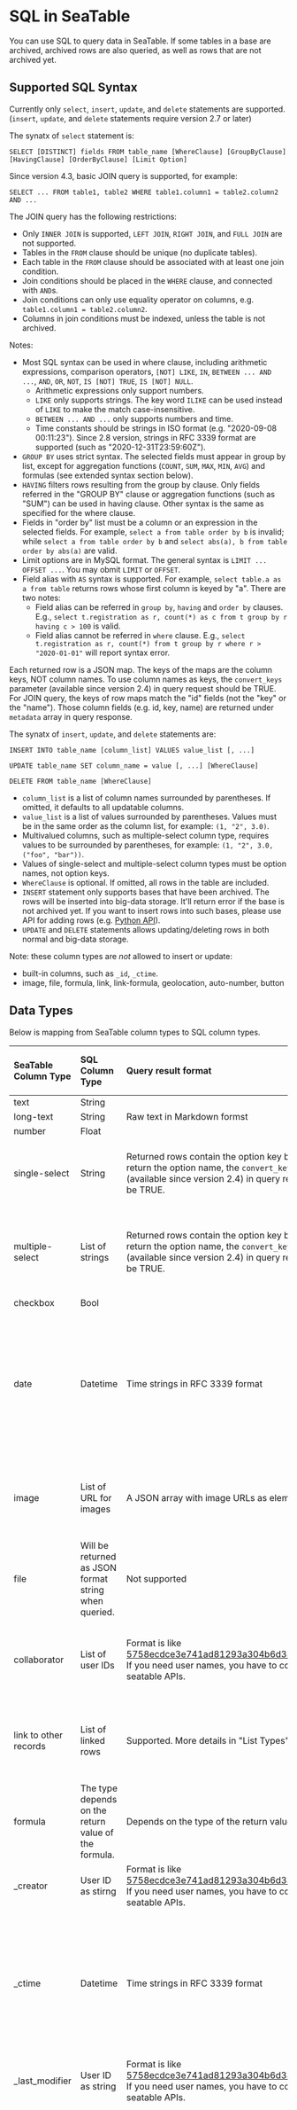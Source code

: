 # SQL in SeaTable

You can use SQL to query data in SeaTable. If some tables in a base are archived, archived rows are also queried, as well as rows that are not archived yet.

## Supported SQL Syntax

Currently only `select`, `insert`, `update`, and `delete` statements are supported. (`insert`, `update`, and `delete` statements require version 2.7 or later)

The synatx of `select` statement is:

```
SELECT [DISTINCT] fields FROM table_name [WhereClause] [GroupByClause] [HavingClause] [OrderByClause] [Limit Option]
```

Since version 4.3, basic JOIN query is supported, for example:

```
SELECT ... FROM table1, table2 WHERE table1.column1 = table2.column2 AND ...
```

The JOIN query has the following restrictions:

- Only `INNER JOIN` is supported, `LEFT JOIN`, `RIGHT JOIN`, and `FULL JOIN` are not supported.
- Tables in the `FROM` clause should be unique (no duplicate tables).
- Each table in the `FROM` clause should be associated with at least one join condition.
- Join conditions should be placed in the `WHERE` clause, and connected with `AND`s.
- Join conditions can only use equality operator on columns, e.g. `table1.column1 = table2.column2`.
- Columns in join conditions must be indexed, unless the table is not archived.

Notes:

- Most SQL syntax can be used in where clause, including arithmetic expressions, comparison operators, `[NOT] LIKE`, `IN`, `BETWEEN ... AND ...`, `AND`, `OR`, `NOT`, `IS [NOT] TRUE`, `IS [NOT] NULL`.
  - Arithmetic expressions only support numbers.
  - `LIKE` only supports strings. The key word `ILIKE` can be used instead of `LIKE` to make the match case-insensitive.
  - `BETWEEN ... AND ...` only supports numbers and time.
  - Time constants should be strings in ISO format (e.g. "2020-09-08 00:11:23"). Since 2.8 version, strings in RFC 3339 format are supported (such as "2020-12-31T23:59:60Z").
- `GROUP BY` uses strict syntax. The selected fields must appear in group by list, except for aggregation functions (`COUNT`, `SUM`, `MAX`, `MIN`, `AVG`) and formulas (see extended syntax section below).
- `HAVING` filters rows resulting from the group by clause. Only fields referred in the "GROUP BY" clause or aggregation functions (such as "SUM") can be used in having clause. Other syntax is the same as specified for the where clause.
- Fields in "order by" list must be a column or an expression in the selected fields. For example, `select a from table order by b` is invalid; while `select a from table order by b` and `select abs(a), b from table order by abs(a)` are valid.
- Limit options are in MySQL format. The general syntax is `LIMIT ... OFFSET ...`. You may obmit `LIMIT` or `OFFSET`.
- Field alias with `AS` syntax is supported. For example, `select table.a as a from table` returns rows whose first column is keyed by "a". There are two notes:
  - Field alias can be referred in `group by`, `having` and `order by` clauses. E.g., `select t.registration as r, count(*) as c from t group by r having c > 100` is valid.
  - Field alias cannot be referred in `where` clause. E.g., `select t.registration as r, count(*) from t group by r where r > "2020-01-01"` will report syntax error.

Each returned row is a JSON map. The keys of the maps are the column keys, NOT column names. To use column names as keys, the `convert_keys` parameter (available since version 2.4) in query request should be TRUE. For JOIN query, the keys of row maps match the "id" fields (not the "key" or the "name"). Those column fields (e.g. id, key, name) are returned under `metadata` array in query response.

The synatx of `insert`, `update`, and `delete` statements are:

```
INSERT INTO table_name [column_list] VALUES value_list [, ...]

UPDATE table_name SET column_name = value [, ...] [WhereClause]

DELETE FROM table_name [WhereClause]

```

- `column_list` is a list of column names surrounded by parentheses. If omitted, it defaults to all updatable columns.
- `value_list` is a list of values surrounded by parentheses. Values must be in the same order as the column list, for example: `(1, "2", 3.0)`.
- Multivalued columns, such as multiple-select column type, requires values to be surrounded by parentheses, for example: `(1, "2", 3.0, ("foo", "bar"))`.
- Values of single-select and multiple-select column types must be option names, not option keys.
- `WhereClause` is optional. If omitted, all rows in the table are included.
- `INSERT` statement only supports bases that have been archived. The rows will be inserted into big-data storage. It'll return error if the base is not archived yet. If you want to insert rows into such bases, please use API for adding rows (e.g. [Python API](../python/objects/rows.md)).
- `UPDATE` and `DELETE` statements allows updating/deleting rows in both normal and big-data storage.

Note: these column types are _not_ allowed to insert or update:

- built-in columns, such as `_id`, `_ctime`.
- image, file, formula, link, link-formula, geolocation, auto-number, button

## Data Types

Below is mapping from SeaTable column types to SQL column types.

| SeaTable Column Type  | SQL Column Type                                      | Query result format                                                                                                                                                     | Use in WHERE clause                                                                                                                                                                     | Use in GROUP BY / ORDER BY clause                      |
| :-------------------- | :--------------------------------------------------- | :---------------------------------------------------------------------------------------------------------------------------------------------------------------------- | :-------------------------------------------------------------------------------------------------------------------------------------------------------------------------------------- | :----------------------------------------------------- |
| text                  | String                                               |                                                                                                                                                                         | Supported                                                                                                                                                                               | Supported.                                             |
| long-text             | String                                               | Raw text in Markdown formst                                                                                                                                             | Supported                                                                                                                                                                               | Supported                                              |
| number                | Float                                                |                                                                                                                                                                         | Supported                                                                                                                                                                               | Supported                                              |
| single-select         | String                                               | Returned rows contain the option key by default. To return the option name, the `convert_keys` parameter (available since version 2.4) in query request should be TRUE. | Refer an option by its name. E.g. `where single_select = "New York"`.                                                                                                                   | Order by the definition order of the options                 |
| multiple-select       | List of strings                                      | Returned rows contain the option key by default. To return the option name, the `convert_keys` parameter (available since version 2.4) in query request should be TRUE. | Refer an option by its name. E.g. `where multi_select = "New York"`. More details in "List Types" section below.                                                                        | More details in "List Types" section below.            |
| checkbox              | Bool                                                 |                                                                                                                                                                         | Supported                                                                                                                                                                               | Supported                                              |
| date                  | Datetime                                             | Time strings in RFC 3339 format                                                                                                                                         | Constants are expressed in strings in ISO format. e.g. "2006-1-2" or "2006-1-2 15:04:05". Since 2.8 version, strings in RFC 3339 format are supported (such as "2020-12-31T23:59:60Z"). | Supported                                              |
| image                 | List of URL for images                               | A JSON array with image URLs as elements                                                                                                                                | Supported. More details in "List Types" section below.                                                                                                                                  | Supported. More details in "List Types" section below. |
| file                  | Will be returned as JSON format string when queried. | Not supported                                                                                                                                                           | Not Supported                                                                                                                                                                           | Not Supported                                          |
| collaborator          | List of user IDs                                     | Format is like 5758ecdce3e741ad81293a304b6d3388@auth.local. If you need user names, you have to convert with seatable APIs.                                             | Supported. More details in "List Types" section below.                                                                                                                                  | Supported. More details in "List Types" section below. |
| link to other records | List of linked rows                                  | Supported. More details in "List Types" section below.                                                                                                                  | Supported. More details in "List Types" section below.                                                                                                                                  | Supported. More details in "List Types" section below. |
| formula               | The type depends on the return value of the formula. | Depends on the type of the return value                                                                                                                                 | Depends on the type of the return value                                                                                                                                                 | Depends on the type of the return value                |
| \_creator             | User ID as stirng                                    | Format is like 5758ecdce3e741ad81293a304b6d3388@auth.local. If you need user names, you have to convert with seatable APIs.                                             | Supported                                                                                                                                                                               | Supported                                              |
| \_ctime               | Datetime                                             | Time strings in RFC 3339 format                                                                                                                                         | Constants are expressed in strings in ISO format. e.g. "2006-1-2" or "2006-1-2 15:04:05". Since 2.8 version, strings in RFC 3339 format are supported (such as "2020-12-31T23:59:60Z"). | Supported                                              |
| \_last_modifier       | User ID as string                                    | Format is like 5758ecdce3e741ad81293a304b6d3388@auth.local. If you need user names, you have to convert with seatable APIs.                                             | Supported                                                                                                                                                                               | Supported                                              |
| \_mtime               | Datetime                                             | Time strings in RFC 3339 format                                                                                                                                         | Constants are expressed in strings in ISO format. e.g. "2006-1-2" or "2006-1-2 15:04:05". Since 2.8 version, strings in RFC 3339 format are supported (such as "2020-12-31T23:59:60Z"). | Supported                                              |
| auto number           | String                                               |                                                                                                                                                                         | Supported                                                                                                                                                                               | Supported.                                             |
| url                   | String                                               |                                                                                                                                                                         | Supported                                                                                                                                                                               | Supported.                                             |
| email                 | String                                               |                                                                                                                                                                         | Supported                                                                                                                                                                               | Supported.                                             |
| duration              | Float                                                | Returned in the unit of seconds                                                                                                                                         | Supported                                                                                                                                                                               | Supported.                                             |

### List Types

In SeaTable, two categories of column types are list types:

- Built-in list types: including multiple selection, image, collaborator, and link to other records.
- Return values for the following link formulas: formula columns whose formula is `{link.column}` or `lookup`; link formula columns whose formula is `lookup`, `findmin` or `findmax`.

When referring a column with list type in `where` conditions, the following rules apply, depending on the type for the list elements. (If an operator is not listed below, it's unsupported.)

| Element Type  | Operator                                        | Rule                                                                                                                                                   |
| :------------ | :---------------------------------------------- | :----------------------------------------------------------------------------------------------------------------------------------------------------- |
| string        | IN, extended list operators (e.g. `has any of`) | Follow the rules of the operator.                                                                                                                      |
| string        | LIKE, ILIKE                                     | Always take the first element for comparison; if there is no element, use ". 
                                                  |
| string        | IS NULL                                         | Return `true` when the list is empty or no data in the cell.                                                                                           |
| string        | =, !=                                           | If there is only 1 element, use that element; otherwise only return `true` for `!=` operator.                                                          |
| float         | IN, extended list operators (e.g. `has any of`) | Follow the rules of the operator.                                                                                                                      |
| float         | =, !=, \<, \<=, >, >=, between                  | If there is only 1 element, use that element; otherwise only return `true` for `!=` operator.                                                          |
| float         | IS NULL                                         | Return `true` when the list is empty or no data in the cell.                                                                                           |
| float         | Arithmetics such as \+/-/\*//                   | Use the first element for calculation.                                                                                                                 |
| Datetime      | IN, extended list operators (e.g. `has any of`) | Follow the rules of the operator.                                                                                                                      |
| Datetime      | =, !=, \<, \<=, >, >=, between                  | If there is only 1 element, use that element; otherwise only return `true` for `!=` operator.                                                          |
| Datetime      | IS NULL                                         | Return `true` when the list is empty or no data in the cell.                                                                                           |
| bool          | IS TRUE                                         | Always take the first element for comparison; return false if there are no elements.
                                                  |
| linked record |                                                 | Follow the rules for the type of the display column.                                                                                                   |

When a list column is returned in a selected field, only the first 10 elements are returned.

When used in `group by` or `order by` clauses, the elements for each list will first be sorted in ascending order, then the lists will be sorted by the rules below:

- Compare the elements one by one, list with smaller element is sorted before list with larger element.
- If all elements compared in step 1 are equal, shorter list is sorted before longer list.
- Otherwise the tow lists are equal.

If a list column is passed as parameter to a formula, and the parameter expects a scalar value, the first element will be used. And if the element is a linked record, the value of its display column will be used.

When applying aggregate functions (min, max, sum, avg) to a list column, if there is only 1 element in the list, use that element; otherwise this row will not be aggregated.

### NULL Values

NULL value is distinct from 0. It represents a missing value. The following values are treated as NULL:

- Empty cells in a table is treated as NULL.
- Values which cannot be converted to the column type will be treated as NULL.
- Empty strings ("") will be treated as NULL too. This is different from standard SQL.
- Lists are treated as NULL based on the rules described in the "List Types" section.
- Functions or formula columns that return error will be treated as NULL.

In the `Where` clause:

- Arithmetic operations (+, -, \* etc.) on NULL values will return NULL.
- `!=`, `NOT LIKE`, `NOT IN`, `NOT BETWEEN`, `HAS NONE OF`, `IS NOT TRUE`, and `IS NULL` operations will return true when the value is NULL.
- `AND`, `OR`, `NOT` treat NULL values as false.
- Aggregate functions (min, max, sum, avg) will ignore NULL values.

In formulas, NULL values will be converted to 0 or an empty strings.

## Extended Syntax

### Use Formulas in SQL Query

You may use a formula syntax that's almost the same as SeaTable's formulas in SQL queries. There are a few special notes:

- Link formulas are not supported. e.g. {link.age} is invalid.
- Reference to columns should not be enclosed by curly brackets ("{}"). Don't write `select abs({column}) from talbe;`. Wirte `select abs(column) from table;`. This is consistent with standard SQL syntax.
- You can use back quote ("\`\`") to enclose column references, when column name contains space or "-". E.g. select abs(`column-a`) from table;
- You may not use column alias in formulas. E.g. `select abs(t.column) from table as t;` is invalid.
- formulas can be use in group by and order by clauses.

A few extended formulas are supported:

- `STARTOFWEEK(date, weekStart)`: returns the first day of the week where "date" is in. "weekstart" can be used to choose "sunday" or "monday" as the first day of a week.
- `Quarter(date)`: Returns the quater of the date. Return value is 1, 2, 3 or 4.
- `ISODate(date)`: Returns ISO format string for the date. E.g. "2020-09-08".
- `ISOMonth(date)`: Returns ISO format string for the month where "date" is in. E.g. "07".

The above formulas can be used for group by week, quater, date and month. E.g. `select sum(sale) from SalesRecord group by ISODate(SalesTime);` will return the total sales amount for each day.

For more details, please refer to \[./function.md].

### Extended List Operators

Some column types in SeaTable have list values. The SeaTable UI supports a few special filters for such types. They are `HAS ANY OF`, `HAS ALL OF`, `HAS NONE OF`, `IS EXACTLY`. You may also use the same syntax to filter such columns with SQL.

For example, if column "city" is of type multi-select, and we want to find out all rows that contains "New York" or "Paris" in the "city" column, you can query: `select * from table where city has any of ("New York", "Paris");`. The list of string constant are enclosed with brackets, just like the syntax for `IN`.

## Indexes

To improve query performance, SeaTable will automatically create indexes for the rows stored in big data storage engine. Currently, text, number, date, single-select, multiple-select, collaborators, creator, create date, modifier, modification date columns are indexed.

When you add or delete a column in a table, the index for this column is not added/removed immediately. Indexes creation and deletion are triggered in two cases:

1. When you archive the table for the next time, indexes are created for new columns and indexes for remvoed columns are removed.
2. Users may manage indexes from "index management" UI. You can open it from the "Big data management" menu in the base.
